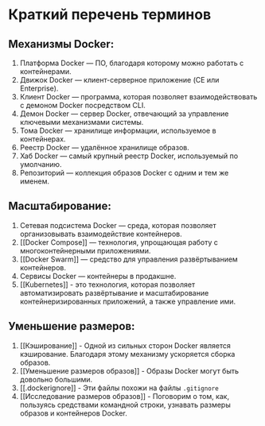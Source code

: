 # Краткий перечень терминов
## Механизмы Docker:    
1. Платформа Docker — ПО, благодаря которому можно работать с контейнерами.
2. Движок Docker — клиент-серверное приложение (CE или Enterprise).
3. Клиент Docker — программа, которая позволяет взаимодействовать с демоном Docker посредством CLI.
4. Демон Docker — сервер Docker, отвечающий за управление ключевыми механизмами системы.
5. Тома Docker — хранилище информации, используемое в контейнерах.
6. Реестр Docker — удалённое хранилище образов.
7. Хаб Docker — самый крупный реестр Docker, используемый по умолчанию.
8. Репозиторий — коллекция образов Docker с одним и тем же именем.
## Масштабирование:  
1. Сетевая подсистема Docker — среда, которая позволяет организовывать взаимодействие контейнеров.
2. [[Docker Compose]] — технология, упрощающая работу с многоконтейнерными приложениями.
3. [[Docker Swarm]] — средство для управления развёртыванием контейнеров.
4. Сервисы Docker — контейнеры в продакшне.
5. [[Kubernetes]] - это технология, которая позволяет автоматизировать развёртывание и масштабирование контейнеризированных приложений, а также управление ими. 
## Уменьшение размеров:
1. [[Кэширование]] - Одной из сильных сторон Docker является кэширование. Благодаря этому механизму ускоряется сборка образов.
2. [[Уменьшение размеров образов]] - Образы Docker могут быть довольно большими.
3. [[.dockerignore]] - Эти файлы похожи на файлы `.gitignore`
4. [[Исследование размеров образов]] - Поговорим о том, как, пользуясь средствами командной строки, узнавать размеры образов и контейнеров Docker.
